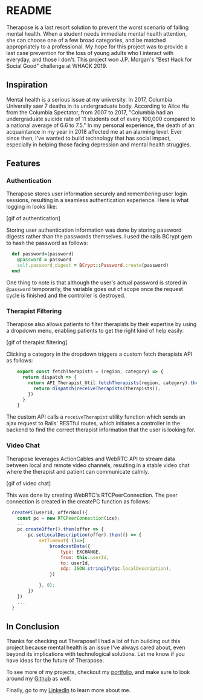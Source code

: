 # README

Therapose is a last resort solution to prevent the worst scenario of failing mental health. When a student needs immediate mental health attention, she can choose one of a few broad categories, and be matched appropriately to a professional. My hope for this project was to provide a last case prevention for the loss of young adults who I interact with everyday, and those I don't. This project won J.P. Morgan's "Best Hack for Social Good" challenge at WHACK 2019.

## Inspiration

Mental health is a serious issue at my university. In 2017, Columbia University saw 7 deaths in its undergraduate body. According to Alice Hu from the Columbia Spectator, from 2007 to 2017, "Columbia had an undergraduate suicide rate of 11 students out of every 100,000 compared to a national average of 6.6 to 7.5." In my personal experience, the death of an acquaintance in my year in 2018 affected me at an alarming level. Ever since then, I've wanted to build technology that has social impact, especially in helping those facing depression and mental health struggles.

## Features

### Authentication

Therapose stores user information securely and remembering user login sessions, resulting in a seamless authentication experience. Here is what logging in looks like:

[gif of authentication]

Storing user authentication information was done by storing password digests rather than the passwords themselves. I used the rails BCrypt gem to hash the password as follows: 

```Ruby
  def password=(password)
    @password = password
    self.password_digest = BCrypt::Password.create(password)
  end
```

One thing to note is that although the user's actual password is stored in `@password` temporarily, the variable goes out of scope once the request cycle is finished and the controller is destroyed. 
    
### Therapist Filtering

Therapose also allows patients to filter therapists by their expertise by using a dropdown menu, enabling patients to get the right kind of help easily.

[gif of therapist filtering]


Clicking a category in the dropdown triggers a custom fetch therapists API as follows:

```JavaScript
    export const fetchTherapists = (region, category) => {
      return dispatch => {
        return API_Therapist_Util.fetchTherapists(region, category).then(therapists => {
          return dispatch(receiveTherapists(therapists));
        })
      }
    }
```
The custom API calls a `receiveTherapist` utility function which sends an ajax request to Rails' RESTful routes, which initiates a controller in the backend to find the correct therapist information that the user is looking for.

### Video Chat

Therapose leverages ActionCables and WebRTC API to stream data between local and remote video channels, resulting in a stable video chat where the therapist and patient can communicate calmly.

[gif of video chat]

This was done by creating WebRTC's RTCPeerConnection. The peer connection is created in the createPC function as follows:

```JavaScript
  createPC(userId, offerBool){
    const pc = new RTCPeerConnection(ice);
    ...
    pc.createOffer().then(offer => {
        pc.setLocalDescription(offer).then(() => {
            setTimeout( ()=>{
                broadcastData({
                    type: EXCHANGE,
                    from: this.userId,
                    to: userId,
                    sdp: JSON.stringify(pc.localDescription),
                })

            }, 0);
        })
    })
    ...
  }
```

## In Conclusion

Thanks for checking out Therapose! I had a lot of fun building out this project because mental health is an issue I've always cared about, even beyond its implications with technological solutions. Let me know if you have ideas for the future of Therapose.

To see more of my projects, checkout my [portfolio](https://jc4883.github.io/), and make sure to look around my [Github](https://github.com/jc4883) as well.

Finally, go to my [LinkedIn](https://www.linkedin.com/in/peterchoi24/) to learn more about me.
    

